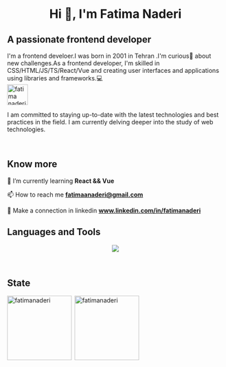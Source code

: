<h1 align="center">Hi 👋, I'm Fatima Naderi</h1>

<h2 align="left">A passionate frontend developer</h2>

<p>
  I'm a frontend develoer.I was born in 2001 in Tehran .I'm curious🤔 about new challenges.As a frontend developer, I'm skilled in CSS/HTML/JS/TS/React/Vue and creating user interfaces and applications using libraries and frameworks.💻
<br/>
<img src="https://iili.io/Jlwrcs1.gif" alt="fatima naderi" style="width:48px;height:'auto';">
</p>
<p>
  I am committed to staying up-to-date with the latest technologies and best practices in the field. I am currently delving deeper into the study of web technologies.
</p>

<br/>
<h2 align="left">Know more</h2>

🌱 I’m currently learning **React && Vue**

📫 How to reach me **fatimaanaderi@gmail.com** 

🔌 Make a connection in linkedin **www.linkedin.com/in/fatimanaderi**
<br/>

<h2 align="left">Languages and Tools</h2>
 
<p align="center">
  <a href="https://skillicons.dev">
    <img src="https://skillicons.dev/icons?i=git,html,css,js,react,tailwind,ts,vue,py,nuxtjs,sass,bootstrap,redux,pinia" />
  </a>
</p>
<br/>
<h2 align="left">State</h2>
<div style="display:flex;" >
<div width="200">
  <img align="left" src="https://github-readme-stats.vercel.app/api/top-langs?username=fatimanaderi&show_icons=true&locale=en&layout=compact&theme=radical" alt="fatimanaderi"  height="150" />
</div>
<div width="200">
  &nbsp;<img align="center" src="https://github-readme-stats.vercel.app/api?username=fatimanaderi&show_icons=true&locale=en&theme=radical" alt="fatimanaderi"  height="150"/>
</div>

</div>

